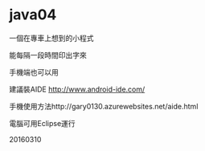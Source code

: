 ﻿# java04

一個在專車上想到的小程式

能每隔一段時間印出字來

手機端也可以用

建議裝AIDE http://www.android-ide.com/

手機使用方法http://gary0130.azurewebsites.net/aide.html

電腦可用Eclipse運行

20160310
